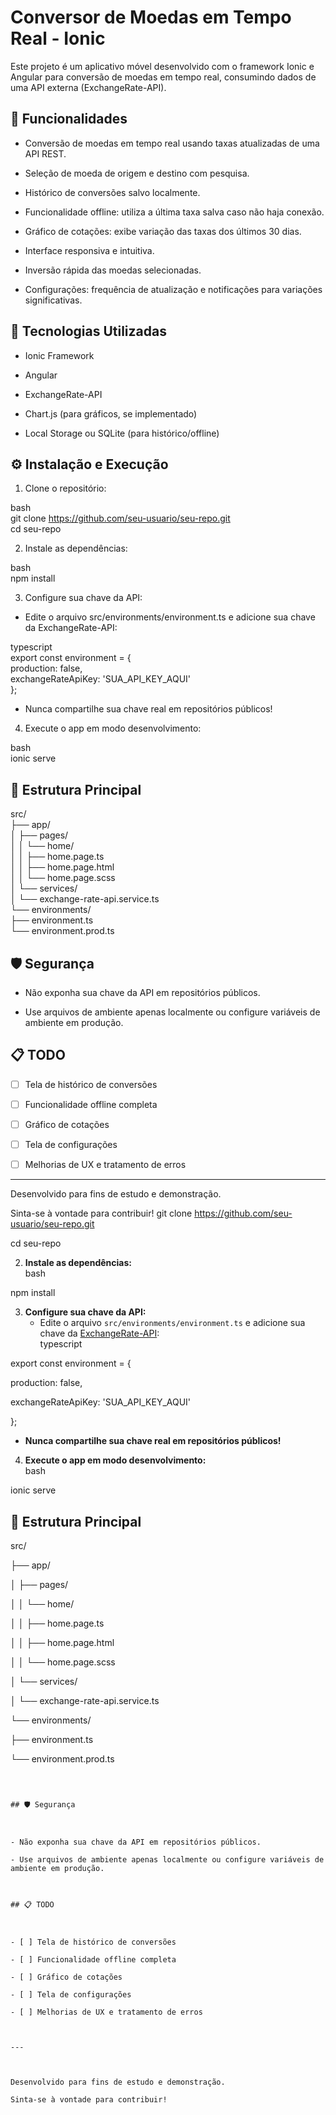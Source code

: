 
# Conversor de Moedas em Tempo Real - Ionic



Este projeto é um aplicativo móvel desenvolvido com o framework Ionic e Angular para conversão de moedas em tempo real, consumindo dados de uma API externa (ExchangeRate-API).



## 📱 Funcionalidades



- Conversão de moedas em tempo real usando taxas atualizadas de uma API REST.

- Seleção de moeda de origem e destino com pesquisa.

- Histórico de conversões salvo localmente.

- Funcionalidade offline: utiliza a última taxa salva caso não haja conexão.

- Gráfico de cotações: exibe variação das taxas dos últimos 30 dias.

- Interface responsiva e intuitiva.

- Inversão rápida das moedas selecionadas.

- Configurações: frequência de atualização e notificações para variações significativas.



## 🚀 Tecnologias Utilizadas



- Ionic Framework

- Angular

- ExchangeRate-API

- Chart.js (para gráficos, se implementado)

- Local Storage ou SQLite (para histórico/offline)



## ⚙️ Instalação e Execução



1. Clone o repositório:

 bash   
   git clone https://github.com/seu-usuario/seu-repo.git   
   cd seu-repo   
   



2. Instale as dependências:

 bash   
   npm install   
   



3. Configure sua chave da API:

 - Edite o arquivo src/environments/environment.ts e adicione sua chave da ExchangeRate-API:

 typescript   
     export const environment = {   
         production: false,   
       exchangeRateApiKey: 'SUA_API_KEY_AQUI'   
     };   
     

 - Nunca compartilhe sua chave real em repositórios públicos!



4. Execute o app em modo desenvolvimento:

 bash   
   ionic serve   
   



## 📂 Estrutura Principal



   
src/   
 ├── app/   
 │    ├── pages/   
 │    │    └── home/   
 │    │         ├── home.page.ts   
 │    │         ├── home.page.html   
 │    │         └── home.page.scss   
 │    └── services/   
 │         └── exchange-rate-api.service.ts   
 └── environments/   
      ├── environment.ts   
      └── environment.prod.ts   




## 🛡️ Segurança



- Não exponha sua chave da API em repositórios públicos.

- Use arquivos de ambiente apenas localmente ou configure variáveis de ambiente em produção.



## 📋 TODO



- [ ] Tela de histórico de conversões

- [ ] Funcionalidade offline completa

- [ ] Gráfico de cotações

- [ ] Tela de configurações

- [ ] Melhorias de UX e tratamento de erros



---



Desenvolvido para fins de estudo e demonstração.

Sinta-se à vontade para contribuir!
 git clone https://github.com/seu-usuario/seu-repo.git

 cd seu-repo

   
   
2. **Instale as dependências:**   
  bash

 npm install

   
   
3. **Configure sua chave da API:**   
   - Edite o arquivo `src/environments/environment.ts` e adicione sua chave da [ExchangeRate-API](https://www.exchangerate-api.com/):   
    typescript

 export const environment = {

 production: false,

 exchangeRateApiKey: 'SUA_API_KEY_AQUI'

 };

   
   - **Nunca compartilhe sua chave real em repositórios públicos!**   
   
4. **Execute o app em modo desenvolvimento:**   
  bash

 ionic serve

    
   
## 📂 Estrutura Principal   
   


src/

 ├── app/

 │ ├── pages/

 │ │ └── home/

 │ │ ├── home.page.ts

 │ │ ├── home.page.html

 │ │ └── home.page.scss

 │ └── services/

 │ └── exchange-rate-api.service.ts

 └── environments/

 ├── environment.ts

 └── environment.prod.ts

```



## 🛡️ Segurança



- Não exponha sua chave da API em repositórios públicos.

- Use arquivos de ambiente apenas localmente ou configure variáveis de ambiente em produção.



## 📋 TODO



- [ ] Tela de histórico de conversões

- [ ] Funcionalidade offline completa

- [ ] Gráfico de cotações

- [ ] Tela de configurações

- [ ] Melhorias de UX e tratamento de erros



---



Desenvolvido para fins de estudo e demonstração.

Sinta-se à vontade para contribuir!